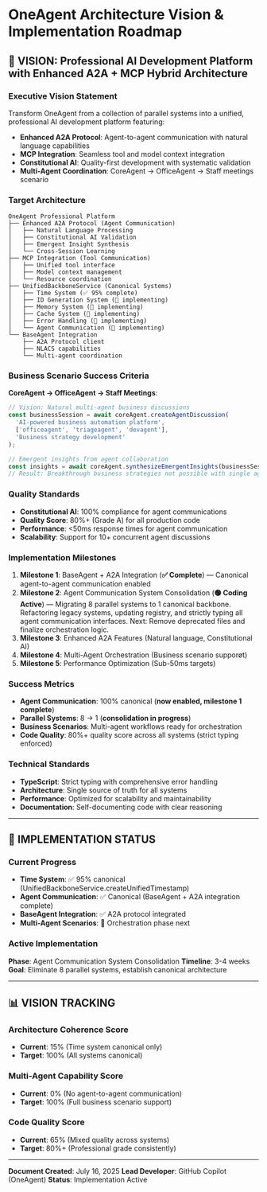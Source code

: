 # OneAgent Architecture Vision & Implementation Roadmap

## 🎯 **VISION**: Professional AI Development Platform with Enhanced A2A + MCP Hybrid Architecture

### **Executive Vision Statement**
Transform OneAgent from a collection of parallel systems into a unified, professional AI development platform featuring:
- **Enhanced A2A Protocol**: Agent-to-agent communication with natural language capabilities
- **MCP Integration**: Seamless tool and model context integration
- **Constitutional AI**: Quality-first development with systematic validation
- **Multi-Agent Coordination**: CoreAgent → OfficeAgent → Staff meetings scenario

### **Target Architecture**
```
OneAgent Professional Platform
├── Enhanced A2A Protocol (Agent Communication)
│   ├── Natural Language Processing
│   ├── Constitutional AI Validation
│   ├── Emergent Insight Synthesis
│   └── Cross-Session Learning
├── MCP Integration (Tool Communication)
│   ├── Unified tool interface
│   ├── Model context management
│   └── Resource coordination
├── UnifiedBackboneService (Canonical Systems)
│   ├── Time System (✅ 95% complete)
│   ├── ID Generation System (🔄 implementing)
│   ├── Memory System (🔄 implementing)
│   ├── Cache System (🔄 implementing)
│   ├── Error Handling (🔄 implementing)
│   └── Agent Communication (🔄 implementing)
└── BaseAgent Integration
    ├── A2A Protocol client
    ├── NLACS capabilities
    └── Multi-agent coordination
```

### **Business Scenario Success Criteria**
**CoreAgent → OfficeAgent → Staff Meetings**:
```typescript
// Vision: Natural multi-agent business discussions
const businessSession = await coreAgent.createAgentDiscussion(
  'AI-powered business automation platform',
  ['officeagent', 'triageagent', 'devagent'],
  'Business strategy development'
);

// Emergent insights from agent collaboration
const insights = await coreAgent.synthesizeEmergentInsights(businessSession);
// Result: Breakthrough business strategies not possible with single agents
```

### **Quality Standards**
- **Constitutional AI**: 100% compliance for agent communications
- **Quality Score**: 80%+ (Grade A) for all production code
- **Performance**: <50ms response times for agent communication
- **Scalability**: Support for 10+ concurrent agent discussions

### **Implementation Milestones**
1. **Milestone 1**: BaseAgent + A2A Integration (**✅ Complete**) — Canonical agent-to-agent communication enabled
2. **Milestone 2**: Agent Communication System Consolidation (**🟢 Coding Active**) — Migrating 8 parallel systems to 1 canonical backbone. Refactoring legacy systems, updating registry, and strictly typing all agent communication interfaces. Next: Remove deprecated files and finalize orchestration logic.
3. **Milestone 3**: Enhanced A2A Features (Natural language, Constitutional AI)
4. **Milestone 4**: Multi-Agent Orchestration (Business scenario supporøt)
5. **Milestone 5**: Performance Optimization (Sub-50ms targets)

### **Success Metrics**
- **Agent Communication**: 100% canonical (**now enabled, milestone 1 complete**)
- **Parallel Systems**: 8 → 1 (**consolidation in progress**)
- **Business Scenarios**: Multi-agent workflows ready for orchestration
- **Code Quality**: 80%+ quality score across all systems (strict typing enforced)

### **Technical Standards**
- **TypeScript**: Strict typing with comprehensive error handling
- **Architecture**: Single source of truth for all systems
- **Performance**: Optimized for scalability and maintainability
- **Documentation**: Self-documenting code with clear reasoning

---

## 🚀 **IMPLEMENTATION STATUS**

### **Current Progress**
- **Time System**: ✅ 95% canonical (UnifiedBackboneService.createUnifiedTimestamp)
- **Agent Communication**: ✅ Canonical (BaseAgent + A2A integration complete)
- **BaseAgent Integration**: ✅ A2A protocol integrated
- **Multi-Agent Scenarios**: 🔄 Orchestration phase next

### **Active Implementation**
**Phase**: Agent Communication System Consolidation
**Timeline**: 3-4 weeks
**Goal**: Eliminate 8 parallel systems, establish canonical architecture

---

## 📊 **VISION TRACKING**

### **Architecture Coherence Score**
- **Current**: 15% (Time system canonical only)
- **Target**: 100% (All systems canonical)

### **Multi-Agent Capability Score**
- **Current**: 0% (No agent-to-agent communication)
- **Target**: 100% (Full business scenario support)

### **Code Quality Score**
- **Current**: 65% (Mixed quality across systems)
- **Target**: 80%+ (Professional grade consistently)

---

**Document Created**: July 16, 2025
**Lead Developer**: GitHub Copilot (OneAgent)
**Status**: Implementation Active
